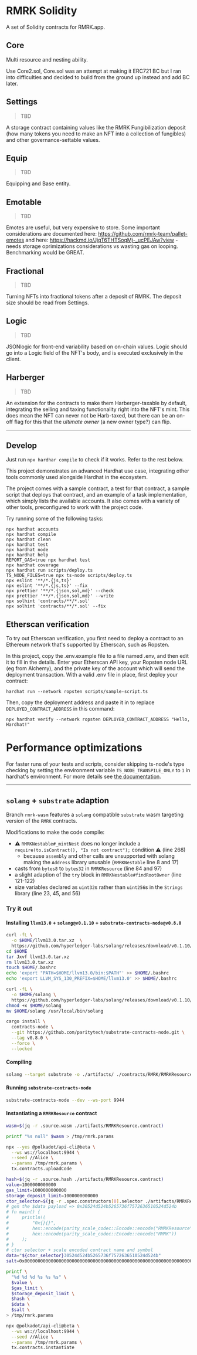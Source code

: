# RMRK Solidity

A set of Solidity contracts for RMRK.app.

## Core

Multi resource and nesting ability.

Use Core2.sol, Core.sol was an attempt at making it ERC721 BC but I ran into difficulties and decided to build from the ground up instead and add BC later.

## Settings

> TBD

A storage contract containing values like the RMRK Fungibilization deposit (how many tokens you need to make an NFT into a collection of fungibles) and other governance-settable values.

## Equip

> TBD

Equipping and Base entity.

## Emotable

> TBD

Emotes are useful, but very expensive to store. Some important considerations are documented here: https://github.com/rmrk-team/pallet-emotes and here: https://hackmd.io/JjqT6THTSoqMj-_ucPEJAw?view - needs storage oprimizations considerations vs wasting gas on looping. Benchmarking would be GREAT.

## Fractional

> TBD

Turning NFTs into fractional tokens after a deposit of RMRK.
The deposit size should be read from Settings.

## Logic

> TBD

JSONlogic for front-end variability based on on-chain values.
Logic should go into a Logic field of the NFT's body, and is executed exclusively in the client.

## Harberger

> TBD

An extension for the contracts to make them Harberger-taxable by default, integrating the selling and taxing functionality right into the NFT's mint. This does mean the NFT can never not be Harb-taxed, but there can be an on-off flag for this that the _ultimate owner_ (a new owner type?) can flip.

---

## Develop

Just run `npx hardhar compile` to check if it works. Refer to the rest below.

This project demonstrates an advanced Hardhat use case, integrating other tools commonly used alongside Hardhat in the ecosystem.

The project comes with a sample contract, a test for that contract, a sample script that deploys that contract, and an example of a task implementation, which simply lists the available accounts. It also comes with a variety of other tools, preconfigured to work with the project code.

Try running some of the following tasks:

```shell
npx hardhat accounts
npx hardhat compile
npx hardhat clean
npx hardhat test
npx hardhat node
npx hardhat help
REPORT_GAS=true npx hardhat test
npx hardhat coverage
npx hardhat run scripts/deploy.ts
TS_NODE_FILES=true npx ts-node scripts/deploy.ts
npx eslint '**/*.{js,ts}'
npx eslint '**/*.{js,ts}' --fix
npx prettier '**/*.{json,sol,md}' --check
npx prettier '**/*.{json,sol,md}' --write
npx solhint 'contracts/**/*.sol'
npx solhint 'contracts/**/*.sol' --fix
```

## Etherscan verification

To try out Etherscan verification, you first need to deploy a contract to an Ethereum network that's supported by Etherscan, such as Ropsten.

In this project, copy the .env.example file to a file named .env, and then edit it to fill in the details. Enter your Etherscan API key, your Ropsten node URL (eg from Alchemy), and the private key of the account which will send the deployment transaction. With a valid .env file in place, first deploy your contract:

```shell
hardhat run --network ropsten scripts/sample-script.ts
```

Then, copy the deployment address and paste it in to replace `DEPLOYED_CONTRACT_ADDRESS` in this command:

```shell
npx hardhat verify --network ropsten DEPLOYED_CONTRACT_ADDRESS "Hello, Hardhat!"
```

# Performance optimizations

For faster runs of your tests and scripts, consider skipping ts-node's type checking by setting the environment variable `TS_NODE_TRANSPILE_ONLY` to `1` in hardhat's environment. For more details see [the documentation](https://hardhat.org/guides/typescript.html#performance-optimizations).

***

## `solang` + `substrate` adaption 

Branch `rmrk-wasm` features a `solang` compatible `substrate` wasm targeting version of the `RMRK` contracts.

Modifications to make the code compile:

+ ⚠️ `RMRKNestable#_mintNest` does no longer include a `require(to.isContract(), "Is not contract");` condition ⚠️ (line 268)
  + because `assembly` and other calls are unsupported with solang making the `Address` library unusable (`RMRKNestable` line 8 and 17)
+ casts from `bytes8` to `bytes32` in `RMRKResource` (line 84 and 97)
+ a slight adaption of the `try` block in `RMRKNestable#findRootOwner` (line 121-122)
+ size variables declared as `uint32`s rather than `uint256`s in the `Strings` library (line 23, 45, and 56)

### Try it out

#### Installing `llvm13.0` + `solang@v0.1.10` + `substrate-contracts-node@v0.8.0`

``` bash
curl -fL \
  -o $HOME/llvm13.0.tar.xz  \
  https://github.com/hyperledger-labs/solang/releases/download/v0.1.10/llvm13.0-linux-x86-64.tar.xz
cd $HOME
tar Jxvf llvm13.0.tar.xz
rm llvm13.0.tar.xz
touch $HOME/.bashrc
echo 'export "PATH=$HOME/llvm13.0/bin:$PATH"' >> $HOME/.bashrc
echo 'export LLVM_SYS_130_PREFIX=$HOME/llvm13.0' >> $HOME/.bashrc

curl -fL \
  -o $HOME/solang \
  https://github.com/hyperledger-labs/solang/releases/download/v0.1.10/solang-linux-x86-64
chmod +x $HOME/solang
mv $HOME/solang /usr/local/bin/solang

cargo install \
  contracts-node \
  --git https://github.com/paritytech/substrate-contracts-node.git \
  --tag v0.8.0 \
  --force \
  --locked
```

#### Compiling

``` bash
solang --target substrate -o ./artifacts/ ./contracts/RMRK/RMRKResource.sol
```

#### Running `substrate-contracts-node`

```bash
substrate-contracts-node --dev --ws-port 9944
```

#### Instantiating a `RMRKResource` contract

```bash
wasm=$(jq -r .source.wasm ./artifacts/RMRKResource.contract)

printf "%s null" $wasm > /tmp/rmrk.params

npx --yes @polkadot/api-cli@beta \
  --ws ws://localhost:9944 \
  --seed //Alice \
  --params /tmp/rmrk.params \
  tx.contracts.uploadCode

hash=$(jq -r .source.hash ./artifacts/RMRKResource.contract)
value=1000000000000
gas_limit=1000000000000
storage_deposit_limit=1000000000000
ctor_selector=$(jq -r .spec.constructors[0].selector ./artifacts/RMRKResource.contract)
# gen the $data payload => 0x30524d524b5265736f7572636510524d524b
# fn main() {
#     println!(
#         "0x{}{}",
#         hex::encode(parity_scale_codec::Encode::encode("RMRKResource")),
#         hex::encode(parity_scale_codec::Encode::encode("RMRK"))
#     );
# }
# ctor selector + scale encoded contract name and symbol
data="${ctor_selector}30524d524b5265736f7572636510524d524b"
salt=0x0000000000000000000000000000000000000000000000000000000000000000

printf \
  "%d %d %d %s %s %s" \
  $value \
  $gas_limit \
  $storage_deposit_limit \
  $hash \
  $data \
  $salt \
> /tmp/rmrk.params

npx @polkadot/api-cli@beta \
  --ws ws://localhost:9944 \
  --seed //Alice \
  --params /tmp/rmrk.params \
  tx.contracts.instantiate
```
